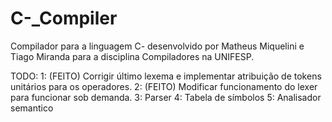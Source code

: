 # C-_Compiler
Compilador para a linguagem C- desenvolvido por Matheus Miquelini e Tiago Miranda para a disciplina Compiladores na UNIFESP.

TODO: 
    1: (FEITO) Corrigir último lexema e implementar atribuição de tokens unitários para os operadores.
    2: (FEITO)  Modificar funcionamento do lexer para funcionar sob demanda.
    3: Parser
    4: Tabela de símbolos
    5: Analisador semantico